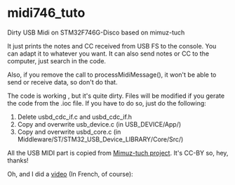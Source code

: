 # midi746_tuto
Dirty USB Midi on STM32F746G-Disco based on mimuz-tuch

It just prints the notes and CC received from USB FS to the console. You can adapt it to whatever you want.
It can also send notes or CC to the computer, just search in the code.

Also, if you remove the call to processMidiMessage(), it won't be able to send or receive data, so don't do that.

The code is working , but it's quite dirty. Files will be modified if you gerate the code from the .ioc file. If you have to do so, just do the following:
1. Delete usbd_cdc_if.c and usbd_cdc_if.h
2. Copy and overwrite usb_device.c (in USB_DEVICE/App/)
3. Copy and overwrite usbd_core.c (in Middleware/ST/STM32_USB_Device_LIBRARY/Core/Src/)

All the USB MIDI part is copied from [Mimuz-tuch project](https://github.com/mimuz/mimuz-tuch). It's CC-BY so, hey, thanks!

Oh, and I did a [video](https://youtu.be/wbQv88xiTGY) (In French, of course): 

